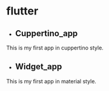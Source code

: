 # flutter

* ## Cuppertino_app

This is my first app in cuppertino style.

* ## Widget_app

This is my first app in material style.
